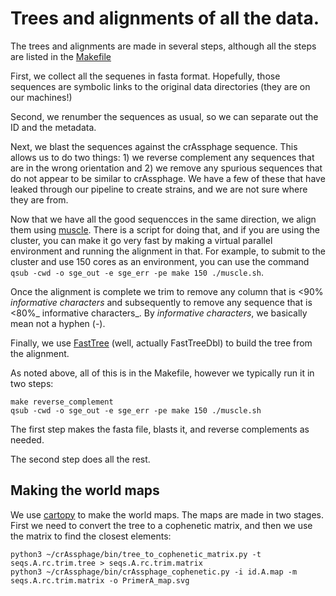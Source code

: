 # Trees and alignments of all the data.

The trees and alignments are made in several steps, although all the steps are listed in the [Makefile](PrimerA/Makefile)

First, we collect all the sequenes in fasta format. Hopefully, those sequences are symbolic links to the original data directories (they are on our machines!)

Second, we renumber the sequences as usual, so we can separate out the ID and the metadata.

Next, we blast the sequences against the crAssphage sequence. This allows us to do two things: 1) we reverse complement any sequences that are in the wrong orientation and 2) we remove any spurious sequences that do not appear to be similar to crAssphage. We have a few of these that have leaked through our pipeline to create strains, and we are not sure where they are from.

Now that we have all the good sequencces in the same direction, we align them using [muscle](www.drive5.com/muscle/muscle.html). There is a script for doing that, and if you are using the cluster, you can make it go very fast by making a virtual parallel environment and running the alignment in that. For example, to submit to the cluster and use 150 cores as an environment, you can use the command `qsub -cwd -o sge_out -e sge_err -pe make 150 ./muscle.sh`.

Once the alignment is complete we trim to remove any column that is <90% _informative characters_ and subsequently to remove any sequence that is <80%_ informative characters_. By _informative characters_, we basically mean not a hyphen (_-_). 

Finally, we use [FastTree](microbesonline.org/fasttree/) (well, actually FastTreeDbl) to build the tree from the alignment.

As noted above, all of this is in the Makefile, however we typically run it in two steps:

```
make reverse_complement
qsub -cwd -o sge_out -e sge_err -pe make 150 ./muscle.sh
```

The first step makes the fasta file, blasts it, and reverse complements as needed.

The second step does all the rest.

## Making the world maps

We use [cartopy](http://scitools.org.uk/cartopy/) to make the world maps. The maps are made in two stages. First we need to convert the tree to a cophenetic matrix, and then we use the matrix to find the closest elements:

```
python3 ~/crAssphage/bin/tree_to_cophenetic_matrix.py -t seqs.A.rc.trim.tree > seqs.A.rc.trim.matrix
python3 ~/crAssphage/bin/crAssphage_cophenetic.py -i id.A.map -m seqs.A.rc.trim.matrix -o PrimerA_map.svg
```
